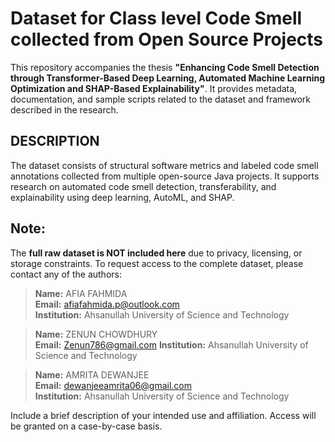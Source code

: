 # Dataset for Class level Code Smell collected from Open Source Projects


This repository accompanies the thesis **"Enhancing Code Smell Detection through Transformer-Based Deep Learning, Automated Machine Learning Optimization and SHAP-Based Explainability"**. It provides metadata, documentation, and sample scripts related to the dataset and framework described in the research.

## DESCRIPTION

The dataset consists of structural software metrics and labeled code smell annotations collected from multiple open-source Java projects. It supports research on automated code smell detection, transferability, and explainability using deep learning, AutoML, and SHAP.


<!-- ## REPOSITORY CONTENTS

- `docs/` — Documentation describing the data collection, metrics, and labeling process.
- `sample/` — Small, anonymized sample files illustrating the data format.
- `scripts/` — Example scripts for loading and preprocessing metrics.
- `README.md` — This file. -->


## **Note:**
 The **full raw dataset is NOT included here** due to privacy, licensing, or storage constraints.
To request access to the complete dataset, please contact any of the authors:

> **Name:** AFIA FAHMIDA  
> **Email:** afiafahmida.p@outlook.com  
> **Institution:** Ahsanullah University of Science and Technology

> **Name:** ZENUN CHOWDHURY  
> **Email:** Zenun786@gmail.com
> **Institution:** Ahsanullah University of Science and Technology 


> **Name:** AMRITA DEWANJEE  
> **Email:** dewanjeeamrita06@gmail.com  
> **Institution:** Ahsanullah University of Science and Technology


Include a brief description of your intended use and affiliation. Access will be granted on a case-by-case basis.


<!-- ## How to Use

You can use the provided scripts to:
- Load the sample data.
- Test preprocessing pipelines.
- Understand the structure and expected format.


## Citation

If you use this dataset or framework in your research, please cite:

> **  **

Or refer to the accompanying thesis.

## Contact

For questions, please open an issue or email [your.email@domain.com].

---

**License:** [Choose an appropriate license, e.g., CC BY-NC 4.0 for academic use]

-->

